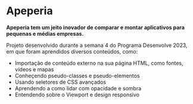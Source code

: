 # Apeperia
**Apeperia tem um jeito inovador de comparar e montar aplicativos para pequenas e médias empresas.**

Projeto desenvolvido durante a semana 4 do Programa Desenvolve 2023, em que foram aprendidos diversos conteúdos, como:

* Importação de conteúdo externo na sua página HTML, como fontes, vídeos e mapas
* Conheçendo pseudo-classes e pseudo-elementos
* Usando seletores de CSS avançados
* Aprendendo a como lidar com opacidade e sombra
* Entendendo sobre o Viewport e design responsivo

